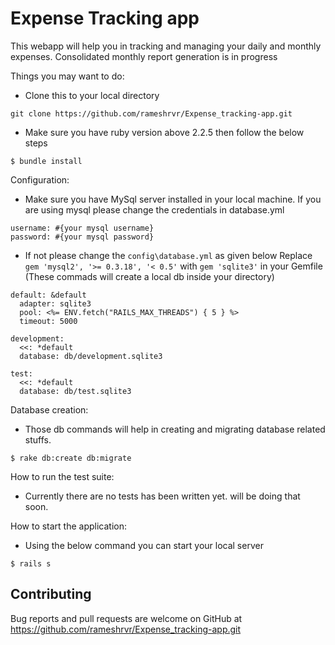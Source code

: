 # Expense Tracking app

This webapp will help you in tracking and managing your daily and monthly expenses.
Consolidated monthly report generation is in progress

Things you may want to do:

* Clone this to your local directory
```
git clone https://github.com/rameshrvr/Expense_tracking-app.git
```

* Make sure you have ruby version above 2.2.5 then follow the below steps
```
$ bundle install
```
Configuration:
* Make sure you have MySql server installed in your local machine.
If you are using mysql please change the credentials in database.yml
```
username: #{your mysql username}
password: #{your mysql password}
```
* If not please change the `config\database.yml` as given below
Replace `gem 'mysql2', '>= 0.3.18', '< 0.5'` with `gem 'sqlite3'` in your Gemfile
(These commads will create a local db inside your directory)
```
default: &default
  adapter: sqlite3
  pool: <%= ENV.fetch("RAILS_MAX_THREADS") { 5 } %>
  timeout: 5000

development:
  <<: *default
  database: db/development.sqlite3

test:
  <<: *default
  database: db/test.sqlite3
```

Database creation:
* Those db commands will help in creating and migrating database related stuffs.
```
$ rake db:create db:migrate
```

How to run the test suite:
* Currently there are no tests has been written yet. will be doing that soon.

How to start the application:
* Using the below command you can start your local server
```
$ rails s
```

## Contributing

Bug reports and pull requests are welcome on GitHub at https://github.com/rameshrvr/Expense_tracking-app.git
